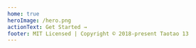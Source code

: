 ```yaml
---
home: true
heroImage: /hero.png
actionText: Get Started →
footer: MIT Licensed | Copyright © 2018-present Taotao 13
---
```


